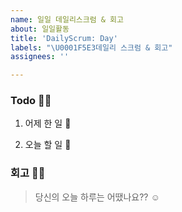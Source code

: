 ```yaml
---
name: 일일 데일리스크럼 & 회고
about: 일일활동
title: 'DailyScrum: Day'
labels: "\U0001F5E3데일리 스크럼 & 회고"
assignees: ''

---
```


### Todo 🚀🔥
1. 어제 한 일 🌄

2. 오늘 할 일 🌅

### 회고 📆📝
> 당신의 오늘 하루는 어땠나요?? ☺️
>
